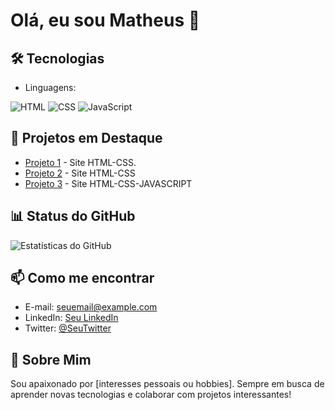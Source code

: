 # Olá, eu sou Matheus 👋

## 🛠️ Tecnologias
- Linguagens:

![HTML](https://img.icons8.com/?size=80&id=21278&format=png&color=000000) ![CSS](https://img.icons8.com/?size=80&id=20909&format=png&color=000000) 
![JavaScript](https://img.icons8.com/?size=80&id=108784&format=png&color=000000)

## 🌟 Projetos em Destaque
- [Projeto 1](https://github.com/MTSZ7/szz7/tree/main/terror%20da%20net) - Site HTML-CSS.
- [Projeto 2](https://github.com/MTSZ7/szz7/tree/main/Bonde%20do%20saco%20tudo%2Cbloqueia%20nada) - Site HTML-CSS
- [Projeto 3](https://github.com/MTSZ7/szz7/tree/main/td3) - Site HTML-CSS-JAVASCRIPT

## 📊 Status do GitHub
![Estatísticas do GitHub](https://github-readme-stats.vercel.app/api?username=seu-usuario&show_icons=true&theme=radical)

## 📫 Como me encontrar
- E-mail: [seuemail@example.com](mailto:seuemail@example.com)
- LinkedIn: [Seu LinkedIn](link-do-linkedin)
- Twitter: [@SeuTwitter](link-do-twitter)

## 💬 Sobre Mim
Sou apaixonado por [interesses pessoais ou hobbies]. Sempre em busca de aprender novas tecnologias e colaborar com projetos interessantes!

